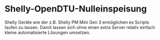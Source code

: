 # Shelly-OpenDTU-Nulleinspeisung
Shelly Geräte wie der z.B. Shelly PM Mini Gen 3 ermöglichen es Scripts laufen zu lassen. Damit lassen sich ohne einen extra Server relativ einfach kleine automatisierte Lösungen umsetzen.
